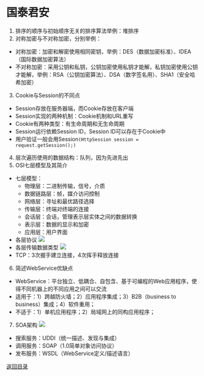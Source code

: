 # 国泰君安
1. 排序的顺序与初始顺序无关的排序算法举例：堆排序
2. 对称加密与不对称加密，分别举例：
* 对称加密：加密和解密使用相同密钥，举例：DES（数据加密标准）、IDEA（国际数据加密算法）
* 不对称加密：采用公钥和私钥，公钥加密使用私钥才能解，私钥加密使用公钥才能解，举例：RSA（公钥加密算法）、DSA（数字签名用）、SHA1（安全哈希加密）
3. Cookie与Session的不同点
* Session存放在服务器端，而Cookie存放在客户端
* Session实现的两种机制：Cookie机制和URL重写
* Cookie有两种类型：有生命周期和无生命周期
* Session运行依赖Session ID，Session ID可以存在于Cookie中
* 用户验证一般会用Session`(HttpSession session = request.getSession();)`
4. 层次遍历使用的数据结构：队列，因为先进先出
5. OSI七层模型及其简介
* 七层模型：
    * 物理层：二进制传输，信号，介质
    * 数据链路层：帧，媒介访问控制
    * 网络层：寻址和最优路径选择
    * 传输层：终端对终端的连接
    * 会话层：会话，管理表示层实体之间的数据转换
    * 表示层：数据的显示和加密
    * 应用层：用户界面
* 各层协议
![](img/protocol.png)
* 各层传输数据类型
![](img/dataType.png)
* TCP：3次握手建立连接，4次挥手释放连接
6. 简述WebService优缺点
* WebService：平台独立、低耦合、自包含、基于可编程的Web应用程序，使得不同机器上的不同应用之间可以交流
* 适用于：1）跨越防火墙；2）应用程序集成；3）B2B（business to business）集成；4）软件重用；
* 不适于：1）单机应用程序；2）局域网上的同构应用程序；
7. SOA架构
![](img/soa.png)
* 搜索服务：UDDI（统一描述、发现与集成）
* 调用服务：SOAP（1.0简单对象访问协议）
* 发布服务：WSDL（WebService定义/描述语言）

[返回目录](../../CONTENTS.md)